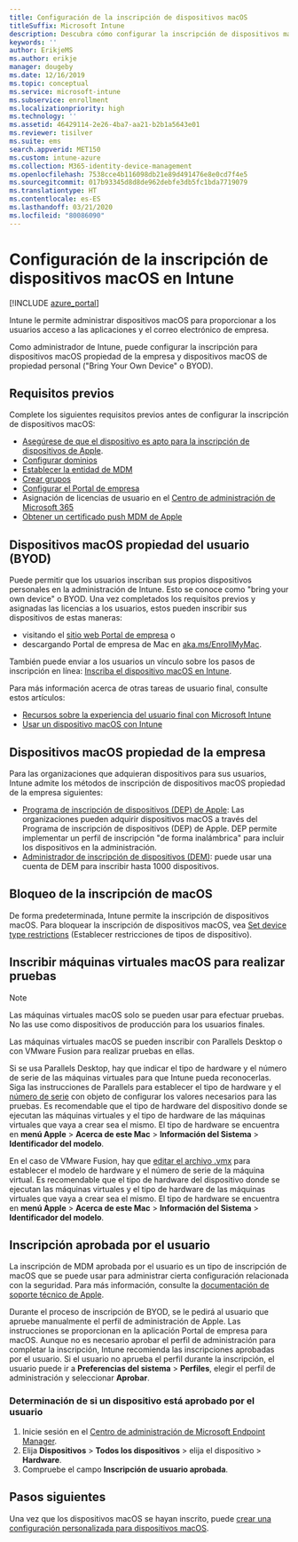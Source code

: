 ```yaml
---
title: Configuración de la inscripción de dispositivos macOS
titleSuffix: Microsoft Intune
description: Descubra cómo configurar la inscripción de dispositivos macOS en Intune.
keywords: ''
author: ErikjeMS
ms.author: erikje
manager: dougeby
ms.date: 12/16/2019
ms.topic: conceptual
ms.service: microsoft-intune
ms.subservice: enrollment
ms.localizationpriority: high
ms.technology: ''
ms.assetid: 46429114-2e26-4ba7-aa21-b2b1a5643e01
ms.reviewer: tisilver
ms.suite: ems
search.appverid: MET150
ms.custom: intune-azure
ms.collection: M365-identity-device-management
ms.openlocfilehash: 7538cce4b116098db21e89d491476e8e0cd7f4e5
ms.sourcegitcommit: 017b93345d8d8de962debfe3db5fc1bda7719079
ms.translationtype: HT
ms.contentlocale: es-ES
ms.lasthandoff: 03/21/2020
ms.locfileid: "80086090"
---
```

# <a name="set-up-enrollment-for-macos-devices-in-intune"></a>Configuración de la inscripción de dispositivos macOS en Intune

[!INCLUDE [azure_portal](../includes/azure_portal.md)]

Intune le permite administrar dispositivos macOS para proporcionar a los usuarios acceso a las aplicaciones y el correo electrónico de empresa.

Como administrador de Intune, puede configurar la inscripción para dispositivos macOS propiedad de la empresa y dispositivos macOS de propiedad personal ("Bring Your Own Device" o BYOD). 

## <a name="prerequisites"></a>Requisitos previos

Complete los siguientes requisitos previos antes de configurar la inscripción de dispositivos macOS:

- [Asegúrese de que el dispositivo es apto para la inscripción de dispositivos de Apple](https://support.apple.com/en-us/HT204142#eligibility).
- [Configurar dominios](../fundamentals/custom-domain-name-configure.md)
- [Establecer la entidad de MDM](../fundamentals/mdm-authority-set.md)
- [Crear grupos](../fundamentals/groups-add.md)
- [Configurar el Portal de empresa](../apps/company-portal-app.md)
- Asignación de licencias de usuario en el [Centro de administración de Microsoft 365](https://go.microsoft.com/fwlink/p/?LinkId=698854)
- [Obtener un certificado push MDM de Apple](../enrollment/apple-mdm-push-certificate-get.md)

## <a name="user-owned-macos-devices-byod"></a>Dispositivos macOS propiedad del usuario (BYOD)

Puede permitir que los usuarios inscriban sus propios dispositivos personales en la administración de Intune. Esto se conoce como "bring your own device" o BYOD. Una vez completados los requisitos previos y asignadas las licencias a los usuarios, estos pueden inscribir sus dispositivos de estas maneras:
- visitando el [sitio web Portal de empresa](https://portal.manage.microsoft.com) o
- descargando Portal de empresa de Mac en [aka.ms/EnrollMyMac](https://aka.ms/EnrollMyMac).

También puede enviar a los usuarios un vínculo sobre los pasos de inscripción en línea: [Inscriba el dispositivo macOS en Intune](https://docs.microsoft.com/mem/intune/user-help/enroll-your-device-in-intune-macos-cp).

Para más información acerca de otras tareas de usuario final, consulte estos artículos:

- [Recursos sobre la experiencia del usuario final con Microsoft Intune](../fundamentals/end-user-educate.md)
- [Usar un dispositivo macOS con Intune](../user-help/enroll-your-device-in-intune-macos-cp.md)

## <a name="company-owned-macos-devices"></a>Dispositivos macOS propiedad de la empresa
Para las organizaciones que adquieran dispositivos para sus usuarios, Intune admite los métodos de inscripción de dispositivos macOS propiedad de la empresa siguientes:
- [Programa de inscripción de dispositivos (DEP) de Apple](device-enrollment-program-enroll-macos.md): Las organizaciones pueden adquirir dispositivos macOS a través del Programa de inscripción de dispositivos (DEP) de Apple. DEP permite implementar un perfil de inscripción "de forma inalámbrica" para incluir los dispositivos en la administración.
- [Administrador de inscripción de dispositivos (DEM)](device-enrollment-manager-enroll.md): puede usar una cuenta de DEM para inscribir hasta 1000 dispositivos.

## <a name="block-macos-enrollment"></a>Bloqueo de la inscripción de macOS
De forma predeterminada, Intune permite la inscripción de dispositivos macOS. Para bloquear la inscripción de dispositivos macOS, vea [Set device type restrictions](enrollment-restrictions-set.md) (Establecer restricciones de tipos de dispositivo).

## <a name="enroll-virtual-macos-machines-for-testing"></a>Inscribir máquinas virtuales macOS para realizar pruebas

> [!NOTE]
> Las máquinas virtuales macOS solo se pueden usar para efectuar pruebas. No las use como dispositivos de producción para los usuarios finales. 

Las máquinas virtuales macOS se pueden inscribir con Parallels Desktop o con VMware Fusion para realizar pruebas en ellas. 

Si se usa Parallels Desktop, hay que indicar el tipo de hardware y el número de serie de las máquinas virtuales para que Intune pueda reconocerlas. Siga las instrucciones de Parallels para establecer el tipo de hardware y el [número de serie](http://kb.parallels.com/123455) con objeto de configurar los valores necesarios para las pruebas. Es recomendable que el tipo de hardware del dispositivo donde se ejecutan las máquinas virtuales y el tipo de hardware de las máquinas virtuales que vaya a crear sea el mismo. El tipo de hardware se encuentra en **menú Apple** > **Acerca de este Mac** > **Información del Sistema** > **Identificador del modelo**. 

En el caso de VMware Fusion, hay que [editar el archivo .vmx](https://kb.vmware.com/s/article/1014782) para establecer el modelo de hardware y el número de serie de la máquina virtual. Es recomendable que el tipo de hardware del dispositivo donde se ejecutan las máquinas virtuales y el tipo de hardware de las máquinas virtuales que vaya a crear sea el mismo. El tipo de hardware se encuentra en **menú Apple** > **Acerca de este Mac** > **Información del Sistema** > **Identificador del modelo**. 

## <a name="user-approved-enrollment"></a>Inscripción aprobada por el usuario
La inscripción de MDM aprobada por el usuario es un tipo de inscripción de macOS que se puede usar para administrar cierta configuración relacionada con la seguridad. Para más información, consulte la [documentación de soporte técnico de Apple](https://support.apple.com/HT208019).  
 
Durante el proceso de inscripción de BYOD, se le pedirá al usuario que apruebe manualmente el perfil de administración de Apple. Las instrucciones se proporcionan en la aplicación Portal de empresa para macOS. Aunque no es necesario aprobar el perfil de administración para completar la inscripción, Intune recomienda las inscripciones aprobadas por el usuario. Si el usuario no aprueba el perfil durante la inscripción, el usuario puede ir a **Preferencias del sistema** > **Perfiles**, elegir el perfil de administración y seleccionar **Aprobar**.    

### <a name="find-out-if-a-device-is-user-approved"></a>Determinación de si un dispositivo está aprobado por el usuario
1. Inicie sesión en el [Centro de administración de Microsoft Endpoint Manager](https://go.microsoft.com/fwlink/?linkid=2109431).
2. Elija **Dispositivos** > **Todos los dispositivos** > elija el dispositivo > **Hardware**.
3. Compruebe el campo **Inscripción de usuario aprobada**.


## <a name="next-steps"></a>Pasos siguientes

Una vez que los dispositivos macOS se hayan inscrito, puede [crear una configuración personalizada para dispositivos macOS](../configuration/custom-settings-macos.md).
